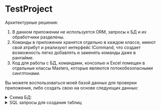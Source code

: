 # TestProject

Архитектурные решения:  
1. В данном приложении не используется ORM, запросы к БД и их обработчики разделены.  
2. Команды в приложении хранятся отдельно в каждом классе, имеют свой атрибут и реализуют интерфейс ICommand, что создает возможность легко добавлять и заменять команды даже в рантайме.
3. Код для работы с БД, командами, консолью и Excel помещен в отдельные классы Masters, которые являются потокобезопасными синглтонами.  


Вы можете воспользоваться моей базой данных для проверки приложения, либо создать свою на основе следующих данных:
<details>
  <summary>Схема БД:</summary> 
  
  ![image](https://github.com/usernamenetdev/TestProject/assets/143216111/a06e2cdb-2820-46c4-a5b6-0d0ff808bed5)
    
</details>


<details>
  <summary>SQL запросы для создания таблиц</summary>  

  
  Company:  
```
 CREATE TABLE [dbo].[Company] (
    [Id]          INT            IDENTITY (1, 1) NOT NULL,
    [COMPANYNAME] NVARCHAR (50)  NOT NULL,
    [ITN]         CHAR (12)      NOT NULL,
    [BIN]         CHAR (13)      NOT NULL,
    [COUNTRY]     NVARCHAR (50)  NOT NULL,
    [CITY]        NVARCHAR (50)  NOT NULL,
    [ADDRESS]     NVARCHAR (100) NOT NULL,
    [EMAIL]       NVARCHAR (50)  NOT NULL,
    [TEL]         VARCHAR (20)   NOT NULL,
    PRIMARY KEY CLUSTERED ([Id] ASC)
);
```
  Person:  
```
CREATE TABLE [dbo].[Person] (
    [Id]         INT           IDENTITY (1, 1) NOT NULL,
    [LASTNAME]   NVARCHAR (50) NOT NULL,
    [FIRSTNAME]  NVARCHAR (50) NOT NULL,
    [MIDDLENAME] NVARCHAR (50) NOT NULL,
    [SEX]        NCHAR (1)     NOT NULL,
	[COUNTRY]    NVARCHAR (50) NOT NULL,
	[CITY]       NVARCHAR (50) NOT NULL,
	[ADDRESS]    NVARCHAR (100)NOT NULL,
	[EMAIL]		 NVARCHAR (50) NOT NULL,
	[TEL]        NVARCHAR (20) NOT NULL,
    [BIRTHDAY]   DATE          NOT NULL,
    [COMPANY_ID] INT           NOT NULL,
    PRIMARY KEY CLUSTERED ([Id] ASC),
    FOREIGN KEY ([COMPANY_ID]) REFERENCES [dbo].[Company] ([Id])
);
```
  Contract:  
```
CREATE TABLE [dbo].[Contract] (
    [Id]              INT           IDENTITY (1, 1) NOT NULL,
    [COMPANY_ID]      INT           NOT NULL,
    [PERSON_ID]       INT           NOT NULL,
    [CONTRACT_AMOUNT] MONEY         NOT NULL,
    [STATUS]          NVARCHAR (15) NOT NULL,
    [DATE]            DATE          NOT NULL,
    PRIMARY KEY CLUSTERED ([Id] ASC),
    FOREIGN KEY ([COMPANY_ID]) REFERENCES [dbo].[Company] ([Id])
);
```
</details>
